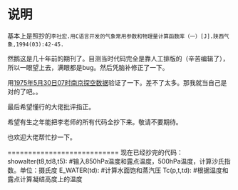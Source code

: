 说明
===========================
基本上是照抄的`李社宏.用C语言开发的气象常用参数和物理量计算函数库（一）[J].陕西气象,1994(03):42-45.`

然鹅这是几十年前的期刊了。目测当时代码完全是靠人工排版的（辛苦编辑了），所以一眼望上去，满眼都是bug。然后凭脑补修正了一下。

用[1975年5月30日07时南京探空数据](http://fs121.com/sample/tlnp_58238_1975053007.html)验证了一下。差不了太多。那我就当自己是对的了吧。。

最后希望懂行的大佬批评指正。

希望有生之年能把李老师的所有代码全抄下来。敬请不要期待。

也欢迎大佬帮忙抄一下。


===========================
现在已经抄完的代码：
showalter(t8,td8,t5):  #输入850hPa温度和露点温度，500hPa温度，计算沙氏指数。单位：摄氏度
E_WATER(td):   #计算水面饱和蒸汽压
Tc(p,t,td):   #根据温度和露点计算凝结高度上的温度
